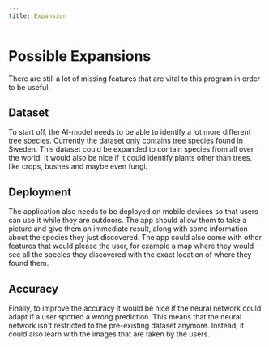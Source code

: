 ```yaml
---
title: Expansion
---
```


# Possible Expansions

There are still a lot of missing features that are vital to this program in order to be useful.

## Dataset

To start off, the AI-model needs to be able to identify a lot more different tree species. Currently the dataset only contains tree species found in Sweden. This dataset could be expanded to contain species from all over the world. It would also be nice if it could identify plants other than trees, like crops, bushes and maybe even fungi.

## Deployment

The application also needs to be deployed on mobile devices so that users can use it while they are outdoors. The app should allow them to take a picture and give them an immediate result, along with some information about the species they just discovered. The app could also come with other features that would please the user, for example a map where they would see all the species they discovered with the exact location of where they found them.

## Accuracy

Finally, to improve the accuracy it would be nice if the neural network could adapt if a user spotted a wrong prediction. This means that the neural network isn't restricted to the pre-existing dataset anymore. Instead, it could also learn with the images that are taken by the users.
